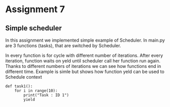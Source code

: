 # Assignment 7
## Simple scheduler

In this assignment we implemented simple example of Scheduler. In main.py are 3
functions (tasks), that are switched by Scheduler. 

In every function is for cycle with different number of iterations. After every iteration, function waits on 
yeld until scheduler call her function run again. Thanks to different numbers of iterations we can see
how functions end in different time. Example is simle but shows how function yeld can be used to Schedule context

```
def task1():
    for i in range(10):
        print("Task : ID 1")
        yield
```
